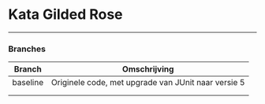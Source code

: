 # Kata Gilded Rose
---

### Branches

| Branch | Omschrijving  | 
|---|---|
| baseline | Originele code, met upgrade van JUnit naar versie 5 |
|   |   |
|   |   |